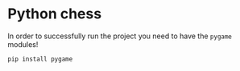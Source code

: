 # Python chess


In order to successfully run the project you need to have the `pygame` modules!
```
pip install pygame
```
